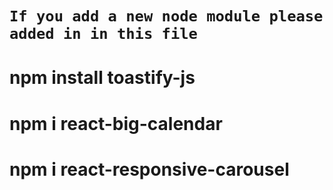 # `If you add a new node module please added in in this file`
# npm install toastify-js
# npm i react-big-calendar
# npm i react-responsive-carousel